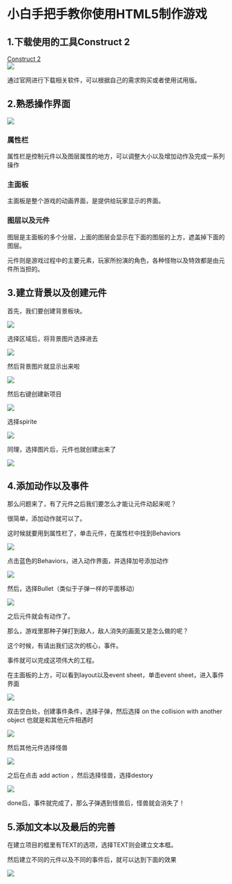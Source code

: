 # 小白手把手教你使用HTML5制作游戏

## 1.下载使用的工具Construct 2

[Construct 2](https://www.scirra.com/construct2)          
 ![](https://timgsa.baidu.com/timg?image&quality=80&size=b9999_10000&sec=1538839775794&di=41a072645b1976e2d374c223820280c3&imgtype=0&src=http%3A%2F%2Fwww.xz7.com%2Fup%2F2017-7%2F201771151542.png)

通过官网进行下载相关软件，可以根据自己的需求购买或者使用试用版。

## 2.熟悉操作界面

![](images/操作界面.jpg)

### 属性栏

属性栏是控制元件以及图层属性的地方，可以调整大小以及增加动作及完成一系列操作

### 主面板

主面板是整个游戏的动画界面，是提供给玩家显示的界面。

### 图层以及元件

图层是主面板的多个分层，上面的图层会显示在下面的图层的上方，遮盖掉下面的图层。

元件则是游戏过程中的主要元素，玩家所扮演的角色，各种怪物以及特效都是由元件所当担的。

## 3.建立背景以及创建元件

首先，我们要创建背景板块。

![](images/1.png)

选择区域后，将背景图片选择进去

![](images/2.png)

然后背景图片就显示出来啦

![](images/3.png)

然后右键创建新项目

![](images/4.png)

选择spirite

![](images/5.png)

同理，选择图片后，元件也就创建出来了

![](images/6.png)

## 4.添加动作以及事件

那么问题来了，有了元件之后我们要怎么才能让元件动起来呢？

很简单，添加动作就可以了。

这时候就要用到属性栏了，单击元件，在属性栏中找到Behaviors

![](images/7.png)

点击蓝色的Behaviors，进入动作界面，并选择加号添加动作

![](images/8.png)

然后，选择Bullet（类似于子弹一样的平面移动）

![](images/9.png)

之后元件就会有动作了。

那么，游戏里那种子弹打到敌人，敌人消失的画面又是怎么做的呢？

这个时候，有请出我们这次的核心，事件。

事件就可以完成这项伟大的工程。

在主面板的上方，可以看到layout以及event sheet，单击event sheet，进入事件界面

![](images/10.png)

双击空白处，创建事件条件，选择子弹，然后选择 on the collision with another object
也就是和其他元件相遇时 

![](images/11.png)

然后其他元件选择怪兽

![](images/12.png)

之后在点击 add action ，然后选择怪兽，选择destory

![](images/13.png)

done后，事件就完成了，那么子弹遇到怪兽后，怪兽就会消失了！

## 5.添加文本以及最后的完善

在建立项目的框里有TEXT的选项，选择TEXT则会建立文本框。

然后建立不同的元件以及不同的事件后，就可以达到下面的效果

![](images/1.gif)